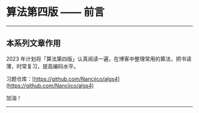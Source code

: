 # 算法第四版 —— 前言


---

## 本系列文章作用

2023 年计划将「算法第四版」认真阅读一遍，在博客中整理常用的算法，把书读薄，时常复习，提高编码水平。

习题仓库：[https://github.com/Nanciico/algs4](https://github.com/Nanciico/algs4)

加油！

---

